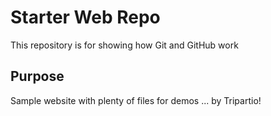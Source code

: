 # Starter Web Repo

This repository is for showing how Git and GitHub work

## Purpose

Sample website with plenty of files for demos ... by Tripartio!
